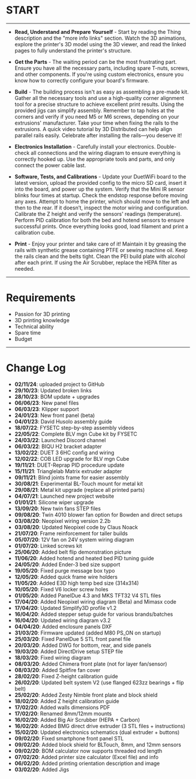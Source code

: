 # START
---
- **Read, Understand and Prepare Yourself** - Start by reading the Thing description and the "more info links" section. Watch the 3D animations, explore the printer's 3D model using the 3D viewer, and read the linked pages to fully understand the printer's structure.

- **Get the Parts** - The waiting period can be the most frustrating part. Ensure you have all the necessary parts, including spare T-nuts, screws, and other components. If you're using custom electronics, ensure you know how to correctly configure your board's firmware.

- **Build** - The building process isn't as easy as assembling a pre-made kit. Gather all the necessary tools and use a high-quality corner alignment tool for a precise structure to achieve excellent print results. Using the provided jigs can simplify assembly. Remember to tap holes at the corners and verify if you need M5 or M6 screws, depending on your extrusions' manufacturer. Take your time when fixing the rails to the extrusions. A quick video tutorial by 3D Distributed can help align parallel rails easily. Celebrate after installing the rails—you deserve it!

- **Electronics Installation** - Carefully install your electronics. Double-check all connections and the wiring diagram to ensure everything is correctly hooked up. Use the appropriate tools and parts, and only connect the power cable last.

- **Software, Tests, and Calibrations** - Update your DuetWiFi board to the latest version, upload the provided config to the micro SD card, insert it into the board, and power up the system. Verify that the Mini IR sensor blinks four times at startup. Check the endstop response before moving any axes. Attempt to home the printer, which should move to the left and then to the rear. If it doesn’t, inspect the motor wiring and configuration. Calibrate the Z height and verify the sensors' readings (temperature). Perform PID calibration for both the bed and hotend sensors to ensure successful prints. Once everything looks good, load filament and print a calibration cube.

- **Print** - Enjoy your printer and take care of it! Maintain it by greasing the rails with synthetic grease containing PTFE or sewing machine oil. Keep the rails clean and the belts tight. Clean the PEI build plate with alcohol after each print. If using the Air Scrubber, replace the HEPA filter as needed.

---

# Requirements

- Passion for 3D printing
- 3D printing knowledge
- Technical ability
- Spare time
- Budget

---

# Change Log
- **02/11/24**: uploaded project to GitHub
- **29/10/23**: Updated broken links
- **28/10/23**: BOM update + upgrades
- **06/06/23**: New panel files
- **06/03/23**: Klipper support
- **24/01/23**: New front panel (beta)
- **04/01/23**: David Husolo assembly guide
- **18/07/22**: FYSETC step-by-step assembly videos
- **22/05/22**: Complete BLV mgn Cube kit by FYSETC
- **24/03/22**: Launched Discord channel
- **06/03/22**: BIQU H2 bracket adapter
- **13/02/22**: DUET 3 6HC config and wiring
- **12/02/22**: COB LED upgrade for BLV mgn Cube
- **19/11/21**: DUET-Reprap PID procedure update
- **15/11/21**: Trianglelab Matrix extruder adapter
- **09/11/21**: Blind joints frame for easier assembly
- **30/08/21**: Experimental BL-Touch mount for metal kit
- **29/08/21**: Metal kit upgrade (replace all printed parts)
- **04/07/21**: Launched new project website
- **01/01/21**: Silicone wiper upgrade
- **13/09/20**: New twin fans STEP files
- **09/08/20**: Twin 4010 blower fan option for Bowden and direct setups
- **03/08/20**: Neopixel wiring version 2.2b
- **03/08/20**: Updated Neopixel code by Claus Noack
- **21/07/20**: Frame reinforcement for taller builds
- **05/07/20**: 12V fan on 24V system wiring diagram
- **01/07/20**: Linked screws kit
- **25/06/20**: Added belt flip demonstration picture
- **11/06/20**: Added hotend and heated bed PID tuning guide
- **24/05/20**: Added Ender-3 bed size support
- **19/05/20**: Fixed purge message box typo
- **12/05/20**: Added quick frame wire holders
- **11/05/20**: Added E3D high temp bed size (314x314)
- **10/05/20**: Fixed V6 locker screw holes
- **01/05/20**: Added PanelDue 4.3 and MKS TFT32 V4 STL files
- **17/04/20**: Added Neopixel wiring diagram (Beta) and Mimasx code
- **17/04/20**: Updated Simplify3D profile v1.2
- **16/04/20**: Added stepper setup guide for various brands/batches
- **16/04/20**: Updated wiring diagram v3.2
- **04/04/20**: Added enclosure panels DXF
- **31/03/20**: Firmware updated (added M80 PS_ON on startup)
- **25/03/20**: Fixed PanelDue 5 STL front panel file
- **20/03/20**: Added DWG for bottom, rear, and side panels
- **19/03/20**: Added DirectDrive setup STEP file
- **18/03/20**: Fixed wiring diagram
- **08/03/20**: Added Chimera front plate (not for layer fan/sensor)
- **08/03/20**: Added Spitfire fan cover
- **28/02/20**: Fixed Z-height calibration guide
- **26/02/20**: Updated belt system V2 (use flanged 623zz bearings + flip belt)
- **25/02/20**: Added Zesty Nimble front plate and block shield
- **18/02/20**: Added Z height calibration guide
- **17/02/20**: Added walls dimensions PDF
- **17/02/20**: Renamed 8mm/12mm mounts
- **16/02/20**: Added Big Air Scrubber (HEPA + Carbon)
- **16/02/20**: Added BMG direct drive extruder (3 STL files + instructions)
- **15/02/20**: Updated electronics schematics (dual extruder + buttons)
- **09/02/20**: Fixed smartphone front panel STL
- **09/02/20**: Added block shield for BLTouch, 8mm, and 12mm sensors
- **09/02/20**: BOM calculator now supports threaded rod length
- **07/02/20**: Added printer size calculator (Excel file) and info
- **06/02/20**: Added printing orientation description and image
- **03/02/20**: Added Jigs
